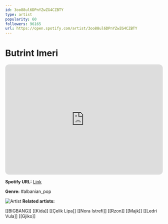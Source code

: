 ```yaml
---
id: 3oo88ul6DPnYZwZG4CZBTY
type: artist
popularity: 60
followers: 96165
url: https://open.spotify.com/artist/3oo88ul6DPnYZwZG4CZBTY
---
```

# Butrint Imeri

<iframe style="border-radius:12px" src="https://open.spotify.com/embed/artist/3oo88ul6DPnYZwZG4CZBTY" width="100%" height="352" frameBorder="0" allowfullscreen="" allow="autoplay; clipboard-write; encrypted-media; fullscreen; picture-in-picture" loading="lazy"></iframe>

**Spotify URL:** [Link](https://open.spotify.com/artist/3oo88ul6DPnYZwZG4CZBTY)

**Genre:**  #albanian_pop

![Artist](https://i.scdn.co/image/ab6761610000e5eb9b7bb4786bae50e9ebb8c37f)
**Related artists:**

[[BIGBANG]]
[[Kida]]
[[Çelik Lipa]]
[[Nora Istrefi]]
[[Rzon]]
[[Majk]]
[[Ledri Vula]]
[[Gjiko]]
